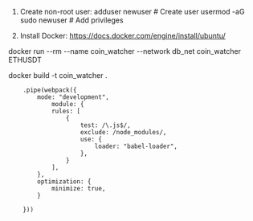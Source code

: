 1) Create non-root user:
    adduser newuser  # Create user
    usermod -aG sudo newuser  # Add privileges

2) Install Docker:
https://docs.docker.com/engine/install/ubuntu/

docker run --rm --name coin_watcher --network db_net coin_watcher ETHUSDT

docker build -t coin_watcher . 



        .pipe(webpack({
            mode: "development",
                module: {
                rules: [
                    {
                        test: /\.js$/,
                        exclude: /node_modules/,
                        use: {
                            loader: "babel-loader",
                        },
                    }
                ],
            },
            optimization: {
                minimize: true,
            }

        }))